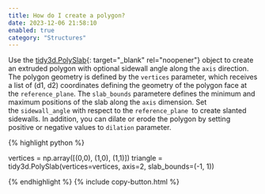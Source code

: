 ```yaml
---
title: How do I create a polygon?
date: 2023-12-06 21:58:10
enabled: true
category: "Structures"
---
```

Use the&nbsp;[tidy3d.PolySlab](https://docs.flexcompute.com/projects/tidy3d/en/latest/api/_autosummary/tidy3d.PolySlab.html){: target="_blank" rel="noopener"}&nbsp;object to create an extruded polygon with optional sidewall angle along the `axis` direction. The polygon geometry is defined by the&nbsp;`vertices` parameter, which receives a list of (d1, d2) coordinates defining the geometry of the polygon face at the&nbsp;`reference_plane`. The&nbsp;`slab_bounds`&nbsp;parametere defines the minimum and maximum positions of the slab along the&nbsp;`axis` dimension. Set the&nbsp;`sidewall_angle` with respect to the `reference_plane `to create slanted sidewalls. In addition, you can dilate or erode the polygon by setting positive or negative values to&nbsp;`dilation` parameter.

<div markdown class="code-snippet">{% highlight python %}

vertices = np.array([(0,0), (1,0), (1,1)])
triangle = tidy3d.PolySlab(vertices=vertices, axis=2, slab_bounds=(-1, 1))

{% endhighlight %}
{% include copy-button.html %}</div>

